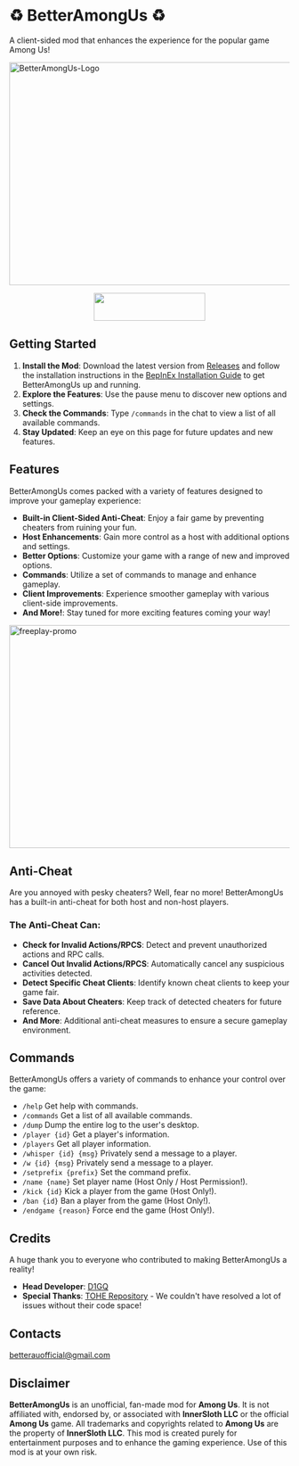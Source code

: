 # ♻ BetterAmongUs ♻

A client-sided mod that enhances the experience for the popular game Among Us!

<img src="https://github.com/user-attachments/assets/f42c25a6-e162-4abf-95f9-7bdea892ac87" alt="BetterAmongUs-Logo" width="700" height="400">

</p>
<p align="center">

<div style="text-align: center;">
    <a href="https://discord.gg/vjYrXpzNAn" target="_blank">
        <img src="https://img.shields.io/badge/Discord%20-%231DA1F2.svg?&style=for-the-badge&logo=discord&logoColor=white&color=5662f6" width="200" height="50"/>
    </a>
</div>

## Getting Started

1. **Install the Mod**: Download the latest version from [Releases](https://github.com/D1GQ/BetterAmongUs-Public/releases) and follow the installation instructions in the [BepInEx Installation Guide](https://docs.bepinex.dev/articles/user_guide/installation/index.html) to get BetterAmongUs up and running.
2. **Explore the Features**: Use the pause menu to discover new options and settings.
3. **Check the Commands**: Type `/commands` in the chat to view a list of all available commands.
4. **Stay Updated**: Keep an eye on this page for future updates and new features.

## Features

BetterAmongUs comes packed with a variety of features designed to improve your gameplay experience:

- **Built-in Client-Sided Anti-Cheat**: Enjoy a fair game by preventing cheaters from ruining your fun.
- **Host Enhancements**: Gain more control as a host with additional options and settings.
- **Better Options**: Customize your game with a range of new and improved options.
- **Commands**: Utilize a set of commands to manage and enhance gameplay.
- **Client Improvements**: Experience smoother gameplay with various client-side improvements.
- **And More!**: Stay tuned for more exciting features coming your way!

<img src="https://github.com/user-attachments/assets/5f24da22-a865-490e-9111-0eae2cac5f54" alt="freeplay-promo" width="700" height="400">

## Anti-Cheat

Are you annoyed with pesky cheaters? Well, fear no more! BetterAmongUs has a built-in anti-cheat for both host and non-host players.

### The Anti-Cheat Can:
- **Check for Invalid Actions/RPCS**: Detect and prevent unauthorized actions and RPC calls.
- **Cancel Out Invalid Actions/RPCS**: Automatically cancel any suspicious activities detected.
- **Detect Specific Cheat Clients**: Identify known cheat clients to keep your game fair.
- **Save Data About Cheaters**: Keep track of detected cheaters for future reference.
- **And More**: Additional anti-cheat measures to ensure a secure gameplay environment.

## Commands

BetterAmongUs offers a variety of commands to enhance your control over the game:

- `/help` Get help with commands.
- `/commands` Get a list of all available commands.
- `/dump` Dump the entire log to the user's desktop.
- `/player {id}` Get a player's information.
- `/players` Get all player information.
- `/whisper {id} {msg}` Privately send a message to a player.
- `/w {id} {msg}` Privately send a message to a player.
- `/setprefix {prefix}` Set the command prefix.
- `/name {name}` Set player name (Host Only / Host Permission!).
- `/kick {id}` Kick a player from the game (Host Only!).
- `/ban {id}` Ban a player from the game (Host Only!).
- `/endgame {reason}` Force end the game (Host Only!).

## Credits

A huge thank you to everyone who contributed to making BetterAmongUs a reality!

- **Head Developer**: [D1GQ](https://github.com/D1GQ)
- **Special Thanks**: [TOHE Repository](https://github.com/0xDrMoe/TownofHost-Enhanced/tree/main) - We couldn't have resolved a lot of issues without their code space!

## Contacts
betterauofficial@gmail.com

## Disclaimer

**BetterAmongUs** is an unofficial, fan-made mod for **Among Us**. It is not affiliated with, endorsed by, or associated with **InnerSloth LLC** or the official **Among Us** game. All trademarks and copyrights related to **Among Us** are the property of **InnerSloth LLC**. This mod is created purely for entertainment purposes and to enhance the gaming experience. Use of this mod is at your own risk.
